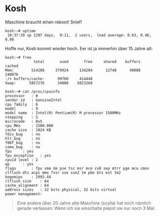 # Kosh

Maschine braucht einen reboot!  Snief!

```
kosh:~# uptime  
 10:37:39 up 1207 days,  9:11,  2 users,  load average: 0.63, 0.46, 0.98
```

Hoffe nur, Kosh kommt wieder hoch.  Eer ist ja immerhin über 15 Jahre alt:

```
kosh:~# free
             total       used       free     shared    buffers     cached
Mem:        514208     379924     134284      12748      40088     240076
-/+ buffers/cache:      99760     414448
Swap:      5857276      34008    5823268

kosh:~# cat /proc/cpuinfo 
processor	: 0
vendor_id	: GenuineIntel
cpu family	: 6
model		: 9
model name	: Intel(R) Pentium(R) M processor 1500MHz
stepping	: 5
microcode	: 0x5
cpu MHz		: 1500.000
cache size	: 1024 KB
fdiv_bug	: no
hlt_bug		: no
f00f_bug	: no
coma_bug	: no
fpu		: yes
fpu_exception	: yes
cpuid level	: 2
wp		: yes
flags		: fpu vme de pse tsc msr mce cx8 sep mtrr pge mca cmov clflush dts acpi mmx fxsr sse sse2 tm pbe bts est tm2
bogomips	: 2992.44
clflush size	: 64
cache_alignment	: 64
address sizes	: 32 bits physical, 32 bits virtual
power management:
```

> Eine andere über 20 Jahre alte Maschine (scylla) hat mich nämlich gerade verlassen:
> Wenn ich sie einschalte piepst sie nur noch 3 Mal.
